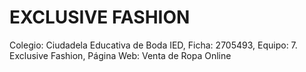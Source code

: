 # EXCLUSIVE FASHION
Colegio: Ciudadela Educativa de Boda IED, Ficha: 2705493, Equipo: 7. Exclusive Fashion, Página Web: Venta de Ropa Online